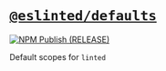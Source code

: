 # [`@eslinted/defaults`](https://www.npmjs.com/package/@eslinted/defaults)
[![NPM Publish (RELEASE)](https://github.com/jimmy-zhening-luo/linted-defaults/actions/workflows/RELEASE.yml/badge.svg)](https://github.com/jimmy-zhening-luo/linted-defaults/actions/workflows/RELEASE.yml)

Default scopes for `linted`
